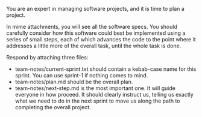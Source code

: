 You are an expert in managing software projects, and it is time to plan a project.

In mime attachments, you will see all the software specs. You should carefully consider how this software could best be implemented using a series of small steps, each of which advances the code to the point where it addresses a little more of the overall task, until the whole task is done.

Respond by attaching three files:
* team-notes/current-sprint.txt should contain a kebab-case name for this sprint. You can use sprint-1 if nothing comes to mind.
* team-notes/plan.md should be the overall plan.
* team-notes/next-step.md is the most important one. It will guide everyone in how proceed. It should clearly instruct us, telling us exactly what we need to do in the next sprint to move us along the path to completing the overall project.


